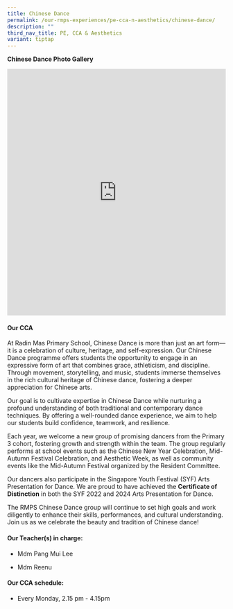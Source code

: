 ```yaml
---
title: Chinese Dance
permalink: /our-rmps-experiences/pe-cca-n-aesthetics/chinese-dance/
description: ""
third_nav_title: PE, CCA & Aesthetics
variant: tiptap
---
```

<p><strong>Chinese Dance Photo Gallery</strong>
</p>
<div class="iframe-wrapper">
<iframe height="569" width="100%" allowfullscreen="true" frameborder="0" src="https://docs.google.com/presentation/d/e/2PACX-1vShVROTzQdCLpeWRfX0LIwIwA5D4--7y4g195Lw2HVFd662Fip5TcZP036DygYWtU5zfyFjsF7oLEqA/embed?start=true&amp;loop=true&amp;delayms=3000"></iframe>
</div>
<h4><strong>Our CCA</strong></h4>
<p>At Radin Mas Primary School, Chinese Dance is more than just an art form—it
is a celebration of culture, heritage, and self-expression. Our Chinese
Dance programme offers students the opportunity to engage in an expressive
form of art that combines grace, athleticism, and discipline. Through movement,
storytelling, and music, students immerse themselves in the rich cultural
heritage of Chinese dance, fostering a deeper appreciation for Chinese
arts.</p>
<p>Our goal is to cultivate expertise in Chinese Dance while nurturing a
profound understanding of both traditional and contemporary dance techniques.
By offering a well-rounded dance experience, we aim to help our students
build confidence, teamwork, and resilience.</p>
<p>Each year, we welcome a new group of promising dancers from the Primary
3 cohort, fostering growth and strength within the team. The group regularly
performs at school events such as the Chinese New Year Celebration, Mid-Autumn
Festival Celebration, and Aesthetic Week, as well as community events like
the Mid-Autumn Festival organized by the Resident Committee.</p>
<p>Our dancers also participate in the Singapore Youth Festival (SYF) Arts
Presentation for Dance. We are proud to have achieved the <strong>Certificate of Distinction</strong> in
both the SYF 2022 and 2024 Arts Presentation for Dance.</p>
<p>The RMPS Chinese Dance group will continue to set high goals and work
diligently to enhance their skills, performances, and cultural understanding.
Join us as we celebrate the beauty and tradition of Chinese dance!</p>
<h4><strong>Our Teacher(s) in charge:</strong></h4>
<ul data-tight="true" class="tight">
<li>
<p>Mdm Pang Mui Lee</p>
</li>
<li>
<p>Mdm Reenu</p>
</li>
</ul>
<h4><strong>Our CCA schedule:</strong></h4>
<ul data-tight="true" class="tight">
<li>
<p>Every Monday, 2.15 pm - 4.15pm</p>
</li>
</ul>
<p></p>